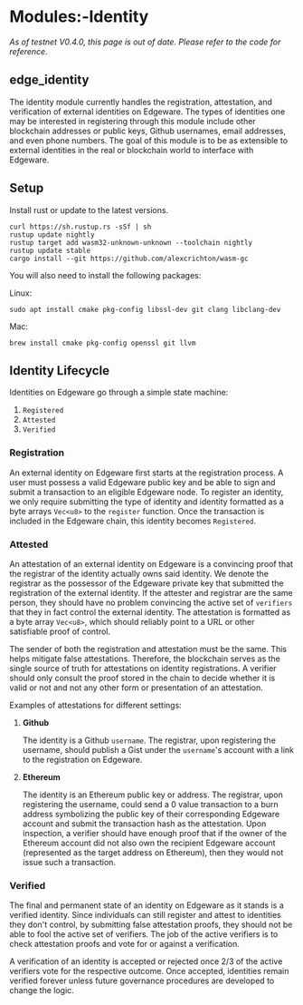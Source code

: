 # Modules:-Identity

_As of testnet V0.4.0, this page is out of date. Please refer to the code for reference._

## edge\_identity

The identity module currently handles the registration, attestation, and verification of external identities on Edgeware. The types of identities one may be interested in registering through this module include other blockchain addresses or public keys, Github usernames, email addresses, and even phone numbers. The goal of this module is to be as extensible to external identities in the real or blockchain world to interface with Edgeware.

## Setup

Install rust or update to the latest versions.

```text
curl https://sh.rustup.rs -sSf | sh
rustup update nightly
rustup target add wasm32-unknown-unknown --toolchain nightly
rustup update stable
cargo install --git https://github.com/alexcrichton/wasm-gc
```

You will also need to install the following packages:

Linux:

```text
sudo apt install cmake pkg-config libssl-dev git clang libclang-dev
```

Mac:

```text
brew install cmake pkg-config openssl git llvm
```

## Identity Lifecycle

Identities on Edgeware go through a simple state machine:

1. `Registered`
2. `Attested`
3. `Verified`

### Registration

An external identity on Edgeware first starts at the registration process. A user must possess a valid Edgeware public key and be able to sign and submit a transaction to an eligible Edgeware node. To register an identity, we only require submitting the type of identity and identity formatted as a byte arrays `Vec<u8>` to the `register` function. Once the transaction is included in the Edgeware chain, this identity becomes `Registered`.

### Attested

An attestation of an external identity on Edgeware is a convincing proof that the registrar of the identity actually owns said identity. We denote the registrar as the possessor of the Edgeware private key that submitted the registration of the external identity. If the attester and registrar are the same person, they should have no problem convincing the active set of `verifiers` that they in fact control the external identity. The attestation is formatted as a byte array `Vec<u8>`, which should reliably point to a URL or other satisfiable proof of control.

The sender of both the registration and attestation must be the same. This helps mitigate false attestations. Therefore, the blockchain serves as the single source of truth for attestations on identity registrations. A verifier should only consult the proof stored in the chain to decide whether it is valid or not and not any other form or presentation of an attestation.

Examples of attestations for different settings:

1. **Github**

   The identity is a Github `username`. The registrar, upon registering the username, should publish a Gist under the `username`'s account with a link to the registration on Edgeware.

2. **Ethereum**

   The identity is an Ethereum public key or address. The registrar, upon registering the username, could send a 0 value transaction to a burn address symbolizing the public key of their corresponding Edgeware account and submit the transaction hash as the attestation. Upon inspection, a verifier should have enough proof that if the owner of the Ethereum account did not also own the recipient Edgeware account \(represented as the target address on Ethereum\), then they would not issue such a transaction.

### Verified

The final and permanent state of an identity on Edgeware as it stands is a verified identity. Since individuals can still register and attest to identities they don't control, by submitting false attestation proofs, they should not be able to fool the active set of verifiers. The job of the active verifiers is to check attestation proofs and vote for or against a verification.

A verification of an identity is accepted or rejected once 2/3 of the active verifiers vote for the respective outcome. Once accepted, identities remain verified forever unless future governance procedures are developed to change the logic.

